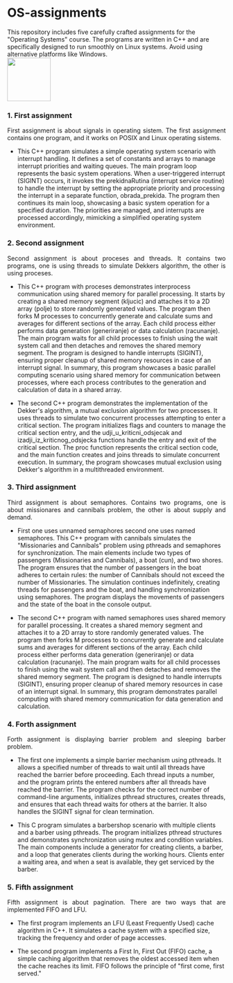 # OS-assignments
This repository includes five carefully crafted assignments for the "Operating Systems" course. The programs are written in C++ and are specifically designed to run smoothly on Linux systems. Avoid using alternative platforms like Windows.
<br>
<img src= "https://upload.wikimedia.org/wikipedia/commons/thumb/1/18/ISO_C%2B%2B_Logo.svg/1200px-ISO_C%2B%2B_Logo.svg.png" width = "100" height="100">

### 1. First assignment
<p align="justify">
First assignment is about signals in operating sistem. The first assignment contains one program, and it works on POSIX and Linux operating sistems. 
  
* This C++ program simulates a simple operating system scenario with interrupt handling. It defines a set of constants and arrays to manage interrupt priorities and waiting queues. The main program loop represents the basic system operations. When a user-triggered interrupt (SIGINT) occurs, it invokes the prekidnaRutina (interrupt service routine) to handle the interrupt by setting the appropriate priority and processing the interrupt in a separate function, obrada_prekida. The program then continues its main loop, showcasing a basic system operation for a specified duration. The priorities are managed, and interrupts are processed accordingly, mimicking a simplified operating system environment.
</p>

### 2. Second assignment
<p align="justify">
Second assignment is about proceses and threads. It contains two programs, one is using threads to simulate Dekkers algorithm, the other is using proceses. 
  
* This C++ program with proceses demonstrates interprocess communication using shared memory for parallel processing. It starts by creating a shared memory segment (kljucic) and attaches it to a 2D array (polje) to store randomly generated values. The program then forks M processes to concurrently generate and calculate sums and averages for different sections of the array. Each child process either performs data generation (generiranje) or data calculation (racunanje). The main program waits for all child processes to finish using the wait system call and then detaches and removes the shared memory segment. The program is designed to handle interrupts (SIGINT), ensuring proper cleanup of shared memory resources in case of an interrupt signal. In summary, this program showcases a basic parallel computing scenario using shared memory for communication between processes, where each process contributes to the generation and calculation of data in a shared array.

* The second C++ program demonstrates the implementation of the Dekker's algorithm, a mutual exclusion algorithm for two processes. It uses threads to simulate two concurrent processes attempting to enter a critical section. The program initializes flags and counters to manage the critical section entry, and the udji_u_kriticni_odsjecak and izadji_iz_kriticnog_odsjecka functions handle the entry and exit of the critical section. The proc function represents the critical section code, and the main function creates and joins threads to simulate concurrent execution. In summary, the program showcases mutual exclusion using Dekker's algorithm in a multithreaded environment.
</p>

### 3. Third assignment
<p align="justify">
Third assignment is about semaphores. Contains two programs, one is about missionares and cannibals problem, the other is about supply and demand.

* First one uses unnamed semaphores second one uses named semaphores. This C++ program with cannibals simulates the "Missionaries and Cannibals" problem using pthreads and semaphores for synchronization. The main elements include two types of passengers (Missionaries and Cannibals), a boat (cun), and two shores. The program ensures that the number of passengers in the boat adheres to certain rules: the number of Cannibals should not exceed the number of Missionaries. The simulation continues indefinitely, creating threads for passengers and the boat, and handling synchronization using semaphores. The program displays the movements of passengers and the state of the boat in the console output.

* The second C++ program with named semaphores uses shared memory for parallel processing. It creates a shared memory segment and attaches it to a 2D array to store randomly generated values. The program then forks M processes to concurrently generate and calculate sums and averages for different sections of the array. Each child process either performs data generation (generiranje) or data calculation (racunanje). The main program waits for all child processes to finish using the wait system call and then detaches and removes the shared memory segment. The program is designed to handle interrupts (SIGINT), ensuring proper cleanup of shared memory resources in case of an interrupt signal. In summary, this program demonstrates parallel computing with shared memory communication for data generation and calculation.
</p>

### 4. Forth assignment
<p align="justify">
Forth assignment is displaying barrier problem and sleeping barber problem.

* The first one implements a simple barrier mechanism using pthreads. It allows a specified number of threads to wait until all threads have reached the barrier before proceeding. Each thread inputs a number, and the program prints the entered numbers after all threads have reached the barrier. The program checks for the correct number of command-line arguments, initializes pthread structures, creates threads, and ensures that each thread waits for others at the barrier. It also handles the SIGINT signal for clean termination.

* This C program simulates a barbershop scenario with multiple clients and a barber using pthreads. The program initializes pthread structures and demonstrates synchronization using mutex and condition variables. The main components include a generator for creating clients, a barber, and a loop that generates clients during the working hours. Clients enter a waiting area, and when a seat is available, they get serviced by the barber.
</p>

### 5. Fifth assignment
<p align="justify">
Fifth assignment is about pagination. There are two ways that are implemented FIFO and LFU.
  
* The first program implements an LFU (Least Frequently Used) cache algorithm in C++. It simulates a cache system with a specified size, tracking the frequency and order of page accesses.

* The second program implements a First In, First Out (FIFO) cache, a simple caching algorithm that removes the oldest accessed item when the cache reaches its limit. FIFO follows the principle of "first come, first served."
</p>

